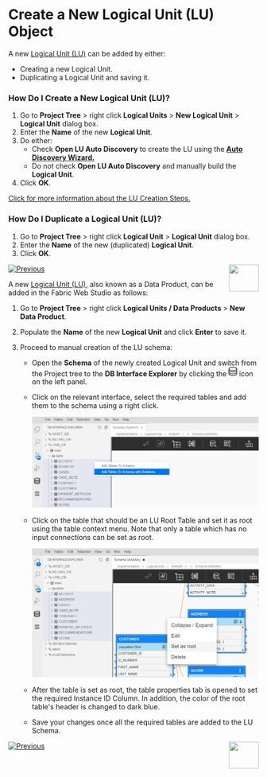 # Create a New Logical Unit (LU) Object

<studio>

A new [Logical Unit (LU)](/articles/03_logical_units/01_LU_overview.md) can be added by either:

* Creating a new Logical Unit.
* Duplicating a Logical Unit and saving it. 

### How Do I Create a New Logical Unit (LU)?
1. Go to **Project Tree** > right click **Logical Units** > **New Logical Unit** > **Logical Unit** dialog box. 
2. Enter the **Name** of the new **Logical Unit**. 
3. Do either: 
    * Check **Open LU Auto Discovery** to create the LU using the [**Auto Discovery Wizard.**](/articles/03_logical_units/06_auto_discovery_wizard.md) 
    * Do not check **Open LU Auto Discovery** and manually build the **Logical Unit**. 
4. Click **OK**.

[Click for more information about the LU Creation Steps.](/articles/03_logical_units/02_create_a_logical_unit_flow.md)

### How Do I Duplicate a Logical Unit (LU)?

1. Go to **Project Tree** > right click **Logical Unit** > **Logical Unit** dialog box. 
2. Enter the **Name** of the new (duplicated) **Logical Unit**. 
3. Click **OK**.  

[![Previous](/articles/images/Previous.png)](/articles/03_logical_units/04_LU_properties.md)[<img align="right" width="60" height="54" src="/articles/images/Next.png">](/articles/03_logical_units/06_auto_discovery_wizard.md)

</studio>

<web>

A new [Logical Unit (LU)](/articles/03_logical_units/01_LU_overview.md), also known as a Data Product, can be added in the Fabric Web Studio as follows:

1. Go to **Project Tree** > right click **Logical Units / Data Products** > **New Data Product**. 

2. Populate the **Name** of the new **Logical Unit** and click **Enter** to save it.

3. Proceed to manual creation of the LU schema:

   * Open the **Schema** of the newly created Logical Unit and switch from the Project tree to the **DB Interface Explorer** by clicking the <img src="../04_fabric_studio/images/web/datasource_explorer.png" style="zoom:67%;" /> icon on the left panel.

   * Click on the relevant interface, select the required tables and add them to the schema using a right click.

     ![](images/web/5_create_lu_schema.PNG)

   * Click on the table that should be an LU Root Table and set it as root using the table context menu. Note that only a table which has no input connections can be set as root.

     ![](images/web/5_create_lu_schema_set_root.PNG)

   * After the table is set as root, the table properties tab is opened to set the required Instance ID Column. In addition, the color of the root table's header is changed to dark blue.

   * Save your changes once all the required tables are added to the LU Schema.

</web>

[![Previous](/articles/images/Previous.png)](04_LU_properties.md)[<img align="right" width="60" height="54" src="/articles/images/Next.png">](09_add_table_to_a_schema.md)


